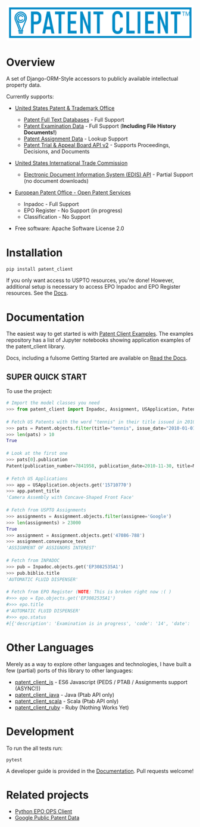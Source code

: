 
![patent_client_logo](old_docs/source/_static/patent_client_logo.svg)

# Overview

A set of Django-ORM-Style accessors to publicly available intellectual property data.

Currently supports:

- [United States Patent & Trademark Office](USPTO)

  - [Patent Full Text Databases](PATFT) - Full Support
  - [Patent Examination Data](PEDS) - Full Support (**Including File History Documents!**)
  - [Patent Assignment Data](Assignment) - Lookup Support
  - [Patent Trial & Appeal Board API v2](PTAB) - Supports Proceedings, Decisions, and Documents

- [United States International Trade Commission](ITC)

  - [Electronic Document Information System (EDIS) API](EDIS) - Partial Support (no document downloads)

- [European Patent Office - Open Patent Services](OPS)

  - Inpadoc - Full Support
  - EPO Register - No Support (in progress)
  - Classification - No Support

* Free software: Apache Software License 2.0

# Installation

```
pip install patent_client
```

If you only want access to USPTO resources, you're done!
However, additional setup is necessary to access EPO Inpadoc and EPO Register resources. See the [Docs](http://patent-client.readthedocs.io).

# Documentation

The easiest way to get started is with [Patent Client Examples](https://github.com/parkerhancock/patent_client_examples). The examples repository has
a list of Jupyter notebooks showing application examples of the patent_client library.

Docs, including a fulsome Getting Started are available on [Read the Docs](http://patent-client.readthedocs.io).

## SUPER QUICK START

To use the project:

```python
# Import the model classes you need
>>> from patent_client import Inpadoc, Assignment, USApplication, Patent

# Fetch US Patents with the word "tennis" in their title issued in 2010
>>> pats = Patent.objects.filter(title="tennis", issue_date="2010-01-01->2010-12-31")
>>> len(pats) > 10
True

# Look at the first one
>>> pats[0].publication
Patent(publication_number=7841958, publication_date=2010-11-30, title=Modular table tennis game)

# Fetch US Applications
>>> app = USApplication.objects.get('15710770')
>>> app.patent_title
'Camera Assembly with Concave-Shaped Front Face'

# Fetch from USPTO Assignments
>>> assignments = Assignment.objects.filter(assignee='Google')
>>> len(assignments) > 23000
True
>>> assignment = Assignment.objects.get('47086-788')
>>> assignment.conveyance_text
'ASSIGNMENT OF ASSIGNORS INTEREST'

# Fetch from INPADOC
>>> pub = Inpadoc.objects.get('EP3082535A1')
>>> pub.biblio.title
'AUTOMATIC FLUID DISPENSER'

# Fetch from EPO Register (NOTE: This is broken right now :( )
#>>> epo = Epo.objects.get('EP3082535A1')
#>>> epo.title
#'AUTOMATIC FLUID DISPENSER'
#>>> epo.status
#[{'description': 'Examination is in progress', 'code': '14', 'date': '20180615'}]
```

# Other Languages

Merely as a way to explore other languages and technologies, I have built a few (partial) ports of this
library to other languages:

- [patent_client_js](https://github.com/parkerhancock/patent_client_js) - ES6 Javascript (PEDS / PTAB / Assignments support (ASYNC!))
- [patent_client_java](https://github.com/parkerhancock/patent_client_java) - Java (Ptab API only)
- [patent_client_scala](https://github.com/parkerhancock/patent_client_scala) - Scala (Ptab API only)
- [patent_client_ruby](https://github.com/parkerhancock/patent_client_ruby) - Ruby (Nothing Works Yet)

# Development

To run the all tests run:

```
pytest
```

A developer guide is provided in the [Documentation](http://patent-client.readthedocs.io).
Pull requests welcome!

# Related projects

- [Python EPO OPS Client](https://github.com/55minutes/python-epo-ops-client)
- [Google Public Patent Data](https://github.com/google/patents-public-data)

[assignment]: https://developer.uspto.gov/api-catalog/patent-assignment-search-beta
[edis]: https://edis.usitc.gov/external/
[itc]: https://www.usitc.gov/
[ops]: http://ops.epo.org
[patft]: http://http://patft.uspto.gov/
[peds]: https://developer.uspto.gov/api-catalog/ped
[ptab]: https://developer.uspto.gov/api-catalog/ptab-api-v2
[uspto]: http://developer.uspto.gov
